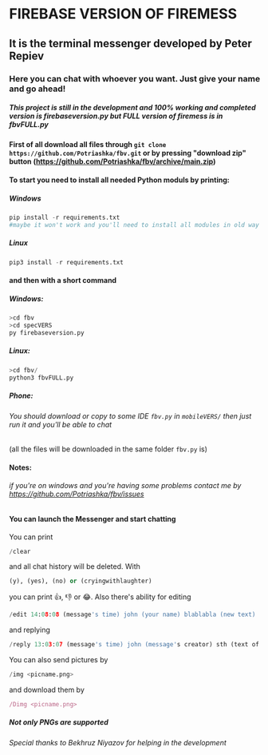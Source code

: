 # FIREBASE VERSION OF FIREMESS
## It is the terminal messenger developed by Peter Repiev
### Here you can chat with whoever you want. Just give your name and go ahead!
##### This project is still in the development and 100% working and completed version is firebaseversion.py but FULL version of firemess is in fbvFULL.py
#### First of all download all files through ```git clone https://github.com/Potriashka/fbv.git``` or by pressing "download zip" button (https://github.com/Potriashka/fbv/archive/main.zip)
#### To start you need to install all needed Python moduls by printing:
##### Windows
```python
pip install -r requirements.txt
#maybe it won't work and you'll need to install all modules in old way
```
##### Linux
```python
pip3 install -r requirements.txt
```
#### and then with a short command
##### Windows:
```python
>cd fbv
>cd specVERS
py firebaseversion.py
```
##### Linux:
```python
>cd fbv/
python3 fbvFULL.py
```
##### Phone:
###### You should download or copy to some IDE ```fbv.py``` in ```mobileVERS/``` then just run it and you'll be able to chat
(all the files will be downloaded in the same folder ```fbv.py``` is)
#### Notes: 
###### if you're on windows and you're having some problems contact me by https://github.com/Potriashka/fbv/issues 
#### You can launch the Messenger and start chatting
You can print
```python
/clear
```
and all chat history will be deleted.
With
```python
(y), (yes), (no) or (cryingwithlaughter)
```
you can print 👍, 👎 or 😂.
Also there's ability for editing
```python
/edit 14:08:08 (message's time) john (your name) blablabla (new text)
```
and replying
```python
/reply 13:03:07 (message's time) john (message's creator) sth (text of a message)
```
You can also send pictures by
```python
/img <picname.png>
```
and download them by
```javascript
/Dimg <picname.png>
```
##### Not only PNGs are supported
###### Special thanks to Bekhruz Niyazov for helping in the development
